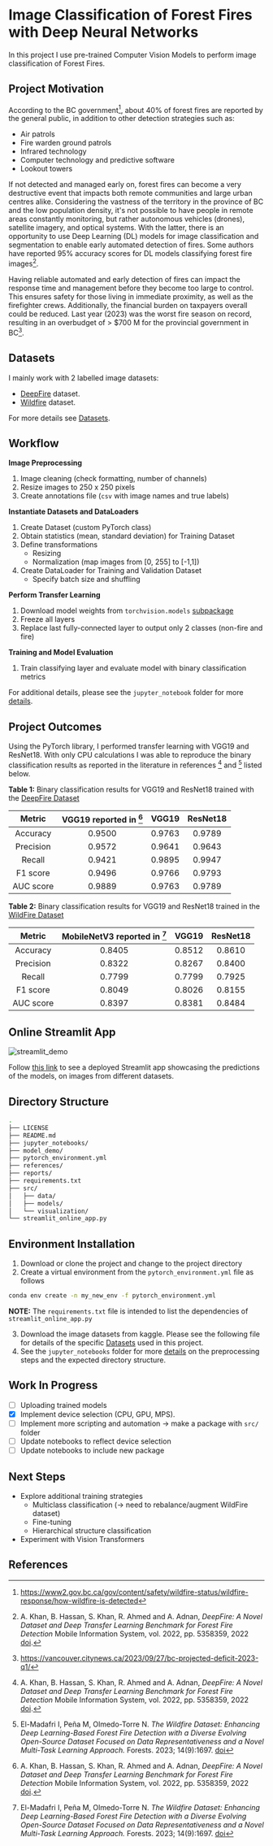 # Image Classification of Forest Fires with Deep Neural Networks
In this project I use pre-trained Computer Vision Models to perform image classification of Forest Fires. 

## Project Motivation
According to the BC government[^1], about 40% of forest fires are reported by the general public, in addition to other detection strategies such as:
- Air patrols
- Fire warden ground patrols
- Infrared technology
- Computer technology and predictive software
- Lookout towers

If not detected and managed early on, forest fires can become a very destructive event that impacts both remote communities and large urban centres alike. Considering the vastness of the territory in the province of BC and the low population density, it's not possible to have people in remote areas constantly monitoring, but rather autonomous vehicles (drones), satellite imagery, and optical systems. With the latter, there is an opportunity to use Deep Learning (DL) models for image classification and segmentation to enable early automated detection of fires. Some authors have reported 95% accuracy scores for DL models classifying forest fire images[^2].

Having reliable automated and early detection of fires can impact the response time and management before they become too large to control. This ensures safety for those living in immediate proximity, as well as the firefighter crews. Additionally, the financial burden on taxpayers overall could be reduced. Last year (2023) was the worst fire season on record, resulting in an overbudget of > $700 M for the provincial government in BC[^3].

## Datasets
I mainly work with 2 labelled image datasets:
- [DeepFire](https://www.kaggle.com/datasets/alik05/forest-fire-dataset) dataset.
- [Wildfire](https://www.kaggle.com/datasets/elmadafri/the-wildfire-dataset/data) dataset.

For more details see [Datasets](https://github.com/bcrodrigo/capstone_project/blob/main/references/Dataset_Details.md).

## Workflow
**Image Preprocessing**
1. Image cleaning (check formatting, number of channels)
2. Resize images to 250 x 250 pixels
3. Create annotations file (`csv` with image names and true labels)

**Instantiate Datasets and DataLoaders**
1. Create Dataset (custom PyTorch class)
2. Obtain statistics (mean, standard deviation) for Training Dataset
3. Define transformations 
	- Resizing
	- Normalization (map images from [0, 255] to [-1,1])
4. Create DataLoader for Training and Validation Dataset
	- Specify batch size and shuffling

**Perform Transfer Learning**
1. Download model weights from `torchvision.models` [subpackage](https://pytorch.org/vision/stable/models.html)
2. Freeze all layers
3. Replace last fully-connected layer to output only 2 classes (non-fire and fire)

**Training and Model Evaluation**
1. Train classifying layer and evaluate model with binary classification metrics

For additional details, please see the `jupyter_notebook` folder for more [details](https://github.com/bcrodrigo/capstone_project/blob/main/jupyter_notebooks/Notebook_Details.md).

## Project Outcomes
Using the PyTorch library, I performed transfer learning with VGG19 and ResNet18. With only CPU calculations I was able to reproduce the binary classification results as reported in the literature in references [^2] and [^4] listed below. 

**Table 1:** Binary classification results for VGG19 and ResNet18 trained with the [DeepFire Dataset](https://www.kaggle.com/datasets/alik05/forest-fire-dataset)

|  Metric   | VGG19 reported in [^2] | VGG19  | ResNet18 |
| :-------: | :--------------------: | :----: | :------: |
| Accuracy  |         0.9500         | 0.9763 |  0.9789  |
| Precision |         0.9572         | 0.9641 |  0.9643  |
|  Recall   |         0.9421         | 0.9895 |  0.9947  |
| F1 score  |         0.9496         | 0.9766 |  0.9793  |
| AUC score |         0.9889         | 0.9763 |  0.9789  |

**Table 2:** Binary classification results for VGG19 and ResNet18 trained in the [WildFire Dataset](https://www.kaggle.com/datasets/elmadafri/the-wildfire-dataset/data)

|  Metric   | MobileNetV3 reported in [^4] | VGG19  | ResNet18 |
| :-------: | :--------------------------: | :----: | :------: |
| Accuracy  |            0.8405            | 0.8512 |  0.8610  |
| Precision |            0.8322            | 0.8267 |  0.8400  |
|  Recall   |            0.7799            | 0.7799 |  0.7925  |
| F1 score  |            0.8049            | 0.8026 |  0.8155  |
| AUC score |            0.8397            | 0.8381 |  0.8484  |

## Online Streamlit App
![streamlit_demo](model_demo/streamlit_app_demo.gif)

Follow [this link](https://image-classification-forest-fires.streamlit.app/) to see a deployed Streamlit app showcasing the predictions of the models, on images from different datasets.

## Directory Structure
```bash
.
├── LICENSE
├── README.md
├── jupyter_notebooks/
├── model_demo/
├── pytorch_environment.yml
├── references/
├── reports/
├── requirements.txt
├── src/
│   ├── data/
│   ├── models/
│   └── visualization/
└── streamlit_online_app.py
```

## Environment Installation
1. Download or clone the project and change to the project directory
2. Create a virtual environment from the `pytorch_environment.yml`  file as follows
```bash
conda env create -n my_new_env -f pytorch_environment.yml
```
**NOTE:** The `requirements.txt` file is intended to list the dependencies of `streamlit_online_app.py`

3. Download the image datasets from kaggle. Please see the following file for details of the specific [Datasets](https://github.com/bcrodrigo/capstone_project/blob/main/references/Dataset_Details.md) used in this project.
4. See the `jupyter_notebooks` folder for more [details](https://github.com/bcrodrigo/capstone_project/blob/main/jupyter_notebooks/Notebook_Details.md) on the preprocessing steps and the expected directory structure.

## Work In Progress
- [ ] Uploading trained models
- [x] Implement device selection (CPU, GPU, MPS).
- [ ] Implement more scripting and automation → make a package with `src/` folder
- [ ] Update notebooks to reflect device selection
- [ ] Update notebooks to include new package

## Next Steps
- Explore additional training strategies
	- Multiclass classification (→ need to rebalance/augment WildFire dataset)
	- Fine-tuning
	- Hierarchical structure classification
- Experiment with Vision Transformers

## References
[^1]: https://www2.gov.bc.ca/gov/content/safety/wildfire-status/wildfire-response/how-wildfire-is-detected
[^2]: A. Khan, B. Hassan, S. Khan, R. Ahmed and A. Adnan, *DeepFire: A Novel Dataset and Deep Transfer Learning Benchmark for Forest Fire Detection* Mobile Information System, vol. 2022, pp. 5358359, 2022 [doi](https://doi.org/10.1155/2022/5358359).
[^3]: https://vancouver.citynews.ca/2023/09/27/bc-projected-deficit-2023-q1/
[^4]: El-Madafri I, Peña M, Olmedo-Torre N. *The Wildfire Dataset: Enhancing Deep Learning-Based Forest Fire Detection with a Diverse Evolving Open-Source Dataset Focused on Data Representativeness and a Novel Multi-Task Learning Approach.* Forests. 2023; 14(9):1697.  [doi](https://doi.org/10.3390/f14091697)